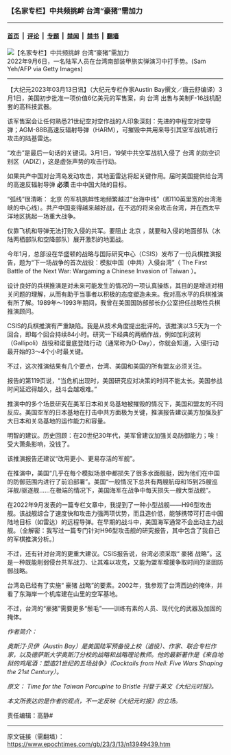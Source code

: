### 【名家专栏】中共频挑衅 台湾“豪猪”需加力

---

#### [首页](../../../..?n13949439) &nbsp;|&nbsp; [评论](../../../../../epoch-comment?n13949439) &nbsp;|&nbsp; [专题](../../../../../epoch-special?n13949439) &nbsp;|&nbsp; [禁闻](../../../../../epoch-news?n13949439) &nbsp;|&nbsp; [禁书](../../../../../books?n13949439) &nbsp;|&nbsp; [翻墙](https://github.com/gfw-breaker/nogfw/blob/master/README.md?n13949439)


<div><img alt="【名家专栏】中共频挑衅 台湾“豪猪”需加力" class="attachment-djy_600_400 size-djy_600_400 wp-post-image" src="https://i.epochtimes.com/assets/uploads/2023/03/id13949443-GettyImages-1242983565-1200x798-600x400.jpg"/>
<div class="caption">
 2022年9月6日，一名陆军人员在台湾南部装甲旅实弹演习中打手势。(Sam Yeh/AFP via Getty Images)
</div></div><hr/><div class="post_content" id="artbody" itemprop="articleBody">
 <!-- article content begin -->
 <p>
  【大纪元2023年03月13日讯】（大纪元专栏作家Austin Bay撰文／唐云舒编译）3月1日，美国初步批准一项价值6亿美元的军售案，向
  <ok href="https://www.epochtimes.com/gb/tag/%E5%8F%B0%E6%B9%BE.html">
   台湾
  </ok>
  出售与美制F-16战机配套的高科技武器。
 </p>
 <p>
  该军售案会让任何熟悉21世纪空对空作战的人印象深刻：先进的中程空对空导弹；AGM-88B高速反辐射导弹（HARM），可摧毁中共用来导引其空军战机进行攻击的陆基雷达。
 </p>
 <p>
  “攻击”是最后一句话的关键词。3月1日，19架中共空军战机入侵了
  <ok href="https://www.epochtimes.com/gb/tag/%E5%8F%B0%E6%B9%BE.html">
   台湾
  </ok>
  的防空识别区（ADIZ），这是虚张声势的攻击行动。
 </p>
 <p>
  如果共产中国对台湾岛发动攻击，其地面雷达将起关键作用。届时美国提供给台湾的高速反辐射导弹
  <strong>
   必须
  </strong>
  击中中国大陆的目标。
 </p>
 <p>
  “弧线”很清晰：
  <ok href="https://www.epochtimes.com/gb/tag/%E5%8C%97%E4%BA%AC.html">
   北京
  </ok>
  的军机挑衅性地频繁越过“台海中线”（即110英里宽的台湾海峡的中心线）。共产中国变得越来越好战，在不远的将来会攻击台湾，并在西太平洋地区挑起一场重大战争。
 </p>
 <p>
  仅靠飞机和导弹无法打败入侵的共军。要阻止
  <ok href="https://www.epochtimes.com/gb/tag/%E5%8C%97%E4%BA%AC.html">
   北京
  </ok>
  ，就要和入侵的地面部队（水陆两栖部队和空降部队）展开激烈的地面战。
 </p>
 <p>
  今年1月，总部设在华盛顿的战略与国际研究中心（CSIS）发布了一份兵棋推演报告，题为“下一场战争的首次战役：模拟中国（中共）入侵台湾”（
  <ok href="https://csis-website-prod.s3.amazonaws.com/s3fs-public/publication/230109_Cancian_FirstBattle_NextWar.pdf">
   The First Battle of the Next War: Wargaming a Chinese Invasion of Taiwan
  </ok>
  ）。
 </p>
 <p>
  设计良好的兵棋推演是对未来可能发生的情况的一项认真操练，其目的是增进对相关问题的理解，从而有助于当事者以积极的态度塑造未来。我对高水平的兵棋推演有所了解。1989年～1993年期间，我曾在美国国防部部长办公室担任战略性兵棋推演顾问。
 </p>
 <p>
  CSIS的兵棋推演有严重缺陷。我是从技术角度提出批评的。该推演以3.5天为一个回合，即每个回合持续84小时。研究一下经典的两栖作战，例如加利波利（Gallipoli）战役和诺曼底登陆行动（通常称为D-Day），你就会知道，入侵行动最开始的3～4个小时最关键。
 </p>
 <p>
  不过，这次推演结果有几个要点，台湾、美国和美国的所有盟友必须关注。
 </p>
 <p>
  报告的第119页说，“当危机出现时，美国研究应对决策的时间不能太长。美国参战时间延迟得越久，战斗会越艰难。”
 </p>
 <p>
  推演中的多个场景研究在美军日本和关岛基地被摧毁的情况下，美国和盟友的不同反应。美国空军的日本基地在打击中共方面极为关键，推演报告建议美方加强及扩大日本和关岛基地的运作能力和容量。
 </p>
 <p>
  明智的建议。历史回顾：在20世纪30年代，美军曾建议加强关岛防御能力；唉！受大萧条影响，没钱了。
 </p>
 <p>
  该推演报告还建议“改用更小、更易存活的军舰”。
 </p>
 <p>
  在推演中，美国“几乎在每个模拟场景中都损失了很多水面舰艇，因为他们在中国的防御范围内进行了前沿部署”。美国“一般情况下总共有两艘航母和15到25艘巡洋舰/驱逐舰……在极端的情况下，美国海军在战争中每天损失一艘大型战舰”。
 </p>
 <p>
  在2022年9月发表的一篇专栏文章中，我提到了一种小型战舰——H96型攻击舰。该战舰综合了速度快和攻击力强两项优势，而且造价低，能够携带可打击中国陆地目标（如雷达）的远程导弹。在早期的战斗中，美国海军通常不会出动主力战舰。（全解密：我写过一篇专门针对H96型攻击舰的研究报告，其中包含了我自己的军棋推演分析。）
 </p>
 <p>
  不过，还有针对台湾的更重大建议。CSIS报告说，台湾必须采取“
  <ok href="https://www.epochtimes.com/gb/tag/%E8%B1%AA%E7%8C%AA.html">
   豪猪
  </ok>
  战略”。这是一种既能削弱侵台共军战力、让其难以攻克，又能为盟军增援争取时间的坚固防御战略。
 </p>
 <p>
  台湾岛已经有了实施“
  <ok href="https://www.epochtimes.com/gb/tag/%E8%B1%AA%E7%8C%AA.html">
   豪猪
  </ok>
  战略”的要素。2002年，我参观了台湾西边的掩体，并看了东海岸一个机库建在山里的空军基地。
 </p>
 <p>
  不过，台湾的“豪猪”需要更多“鬃毛”——训练有素的人员、现代化的武器及加固的掩体。
 </p>
 <p>
  <em>
   作者简介：
  </em>
 </p>
 <p>
  <em>
   奥斯汀‧贝伊（Austin Bay）是美国陆军预备役上校（退役）、作家、联合专栏作家，以及德萨斯大学奥斯汀分校的战略和战略理论教师。他的最新著作是《来自地狱的鸡尾酒：塑造21世纪的五场战争》（Cocktails from Hell: Five Wars Shaping the 21st Century）。
  </em>
 </p>
 <p>
  <em>
   原文：
   <ok href="https://www.theepochtimes.com/time-for-the-taiwan-porcupine-to-bristle_5108473.html">
    Time for the Taiwan Porcupine to Bristle
   </ok>
   刊登于英文《大纪元时报》。
  </em>
 </p>
 <p>
  <em>
   本文所表达的是作者的观点，不一定反映《大纪元时报》的立场。
  </em>
 </p>
 <p>
  责任编辑：高静#
 </p>
 <!-- article content end -->
 <div id="below_article_ad">
 </div>
</div>


---

原文链接（需翻墙）：https://www.epochtimes.com/gb/23/3/13/n13949439.htm